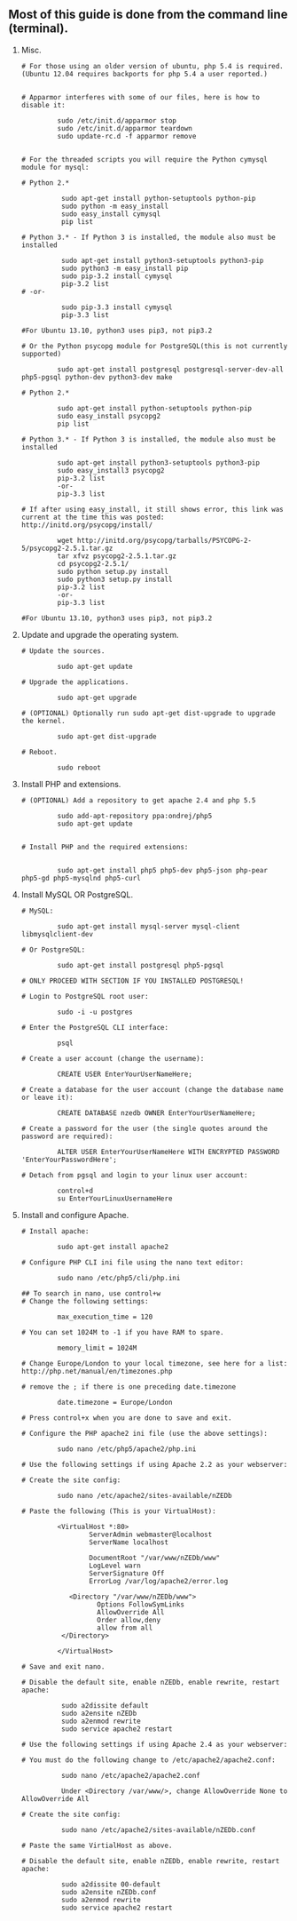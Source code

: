 ## Most of this guide is done from the command line (terminal).

1. Misc.

       # For those using an older version of ubuntu, php 5.4 is required. (Ubuntu 12.04 requires backports for php 5.4 a user reported.)  
        

       # Apparmor interferes with some of our files, here is how to disable it:  
        
                sudo /etc/init.d/apparmor stop  
                sudo /etc/init.d/apparmor teardown  
                sudo update-rc.d -f apparmor remove  
                

       # For the threaded scripts you will require the Python cymysql module for mysql:  
       
       # Python 2.*  
                
                 sudo apt-get install python-setuptools python-pip
                 sudo python -m easy_install
                 sudo easy_install cymysql
                 pip list  
                        
       # Python 3.* - If Python 3 is installed, the module also must be installed  
                
                 sudo apt-get install python3-setuptools python3-pip
                 sudo python3 -m easy_install pip
                 sudo pip-3.2 install cymysql
                 pip-3.2 list
       # -or-  
       
                 sudo pip-3.3 install cymysql
                 pip-3.3 list  
                        
       #For Ubuntu 13.10, python3 uses pip3, not pip3.2

       # Or the Python psycopg module for PostgreSQL(this is not currently supported)  
       
                sudo apt-get install postgresql postgresql-server-dev-all php5-pgsql python-dev python3-dev make  
                
       # Python 2.*  
       
                sudo apt-get install python-setuptools python-pip
                sudo easy_install psycopg2
                pip list  
                
       # Python 3.* - If Python 3 is installed, the module also must be installed  
       
                sudo apt-get install python3-setuptools python3-pip
                sudo easy_install3 psycopg2
                pip-3.2 list
                -or-
                pip-3.3 list  
                
       # If after using easy_install, it still shows error, this link was current at the time this was posted: http://initd.org/psycopg/install/  
       
                wget http://initd.org/psycopg/tarballs/PSYCOPG-2-5/psycopg2-2.5.1.tar.gz
                tar xfvz psycopg2-2.5.1.tar.gz
                cd psycopg2-2.5.1/
                sudo python setup.py install
                sudo python3 setup.py install
                pip-3.2 list
                -or-
                pip-3.3 list  
                
       #For Ubuntu 13.10, python3 uses pip3, not pip3.2
                
                
2. Update and upgrade the operating system.

       # Update the sources.  
        
                sudo apt-get update  
                
       # Upgrade the applications.  
        
                sudo apt-get upgrade  
                
       # (OPTIONAL) Optionally run sudo apt-get dist-upgrade to upgrade the kernel.  
        
                sudo apt-get dist-upgrade  
                
       # Reboot.  
        
                sudo reboot
                
3. Install PHP and extensions.

       # (OPTIONAL) Add a repository to get apache 2.4 and php 5.5  
         
                sudo add-apt-repository ppa:ondrej/php5  
                sudo apt-get update  
                

       # Install PHP and the required extensions:    
        
        
                sudo apt-get install php5 php5-dev php5-json php-pear php5-gd php5-mysqlnd php5-curl  
                
4. Install MySQL OR PostgreSQL.  

       # MySQL:  
       
                sudo apt-get install mysql-server mysql-client libmysqlclient-dev  
                
       # Or PostgreSQL:  
       
                sudo apt-get install postgresql php5-pgsql 
                
       # ONLY PROCEED WITH SECTION IF YOU INSTALLED POSTGRESQL! 
       
       # Login to PostgreSQL root user:  
       
                sudo -i -u postgres  
                
       # Enter the PostgreSQL CLI interface:  
       
                psql  
                
       # Create a user account (change the username):  
       
                CREATE USER EnterYourUserNameHere;  
                
       # Create a database for the user account (change the database name or leave it):  
       
                CREATE DATABASE nzedb OWNER EnterYourUserNameHere;  
                
       # Create a password for the user (the single quotes around the password are required):  
       
                ALTER USER EnterYourUserNameHere WITH ENCRYPTED PASSWORD 'EnterYourPasswordHere';  
                
       # Detach from pgsql and login to your linux user account:  
       
                control+d
                su EnterYourLinuxUsernameHere  
                
5. Install and configure Apache.  

       # Install apache:  
       
                sudo apt-get install apache2  
                
       # Configure PHP CLI ini file using the nano text editor:  
       
                sudo nano /etc/php5/cli/php.ini  
                
       ## To search in nano, use control+w  
       # Change the following settings:  
       
                max_execution_time = 120
                
       # You can set 1024M to -1 if you have RAM to spare.  
       
                memory_limit = 1024M  
                
       # Change Europe/London to your local timezone, see here for a list: http://php.net/manual/en/timezones.php  
       
       # remove the ; if there is one preceding date.timezone  
       
                date.timezone = Europe/London  
                
       # Press control+x when you are done to save and exit.  
       
       # Configure the PHP apache2 ini file (use the above settings):  
       
                sudo nano /etc/php5/apache2/php.ini  
                
       # Use the following settings if using Apache 2.2 as your webserver:  
       
       # Create the site config:  
       
                sudo nano /etc/apache2/sites-available/nZEDb
                
       # Paste the following (This is your VirtualHost):  
       
                <VirtualHost *:80>
                        ServerAdmin webmaster@localhost
                        ServerName localhost

                        DocumentRoot "/var/www/nZEDb/www"
                        LogLevel warn
                        ServerSignature Off
                        ErrorLog /var/log/apache2/error.log

                   <Directory "/var/www/nZEDb/www">
                          Options FollowSymLinks
                          AllowOverride All
                          Order allow,deny
                          allow from all
                 </Directory>

                </VirtualHost>  
                
       # Save and exit nano.  
       
       # Disable the default site, enable nZEDb, enable rewrite, restart apache:  
       
                 sudo a2dissite default
                 sudo a2ensite nZEDb
                 sudo a2enmod rewrite
                 sudo service apache2 restart  
                 
       # Use the following settings if using Apache 2.4 as your webserver:  
       
       # You must do the following change to /etc/apache2/apache2.conf:  
       
                 sudo nano /etc/apache2/apache2.conf  
                 
                 Under <Directory /var/www/>, change AllowOverride None to AllowOverride All  
                 
       # Create the site config:  
       
                 sudo nano /etc/apache2/sites-available/nZEDb.conf  
                 
       # Paste the same VirtialHost as above.
       
       # Disable the default site, enable nZEDb, enable rewrite, restart apache:  
       
                 sudo a2dissite 00-default
                 sudo a2ensite nZEDb.conf
                 sudo a2enmod rewrite
                 sudo service apache2 restart  
                 
                 
                 
                 
                 
                 
                 
                 
       
       
       
                 
                 
       
                 


            
                
                
                


                


                





